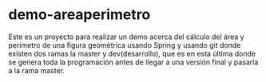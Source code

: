 # demo-areaperimetro
Este es un proyecto para realizar un demo acerca del cálculo del área y perimetro de una figura geométrica usando Spring y usando git donde existen dos ramas la master y dev(desarrollo), que es en esta última donde se genera toda la programación antes de llegar a una versión final y pasarla a la rama master.

